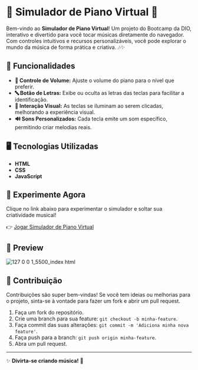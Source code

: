 # 🎹 Simulador de Piano Virtual 🎵

Bem-vindo ao **Simulador de Piano Virtual**! Um projeto do Bootcamp da DIO, interativo e divertido para você tocar músicas diretamente do navegador. Com controles intuitivos e recursos personalizáveis, você pode explorar o mundo da música de forma prática e criativa. 🎶✨

## 🚀 Funcionalidades

- **🎼 Controle de Volume:** Ajuste o volume do piano para o nível que preferir.
- **🔤 Botão de Letras:** Exibe ou oculta as letras das teclas para facilitar a identificação.
- **🎯 Interação Visual:** As teclas se iluminam ao serem clicadas, melhorando a experiência visual.
- **🔊 Sons Personalizados:** Cada tecla emite um som específico, permitindo criar melodias reais.

## 🖥️ Tecnologias Utilizadas

- **HTML**
- **CSS**
- **JavaScript**

## 🌟 Experimente Agora

Clique no link abaixo para experimentar o simulador e soltar sua criatividade musical!  

👉 [Jogar Simulador de Piano Virtual](https://gabrieodev.github.io/Piano-Virtual/)

## 📸 Preview

![127 0 0 1_5500_index html](https://github.com/user-attachments/assets/3e7868f6-bb14-4787-a87f-2643660b1a74)

## 🤝 Contribuição

Contribuições são super bem-vindas! Se você tem ideias ou melhorias para o projeto, sinta-se à vontade para fazer um fork e abrir um pull request.  

1. Faça um fork do repositório.
2. Crie uma branch para sua feature: `git checkout -b minha-feature`.
3. Faça commit das suas alterações: `git commit -m 'Adiciona minha nova feature'`.
4. Faça push para a branch: `git push origin minha-feature`.
5. Abra um pull request.

---

✨ **Divirta-se criando música!** 🎵
